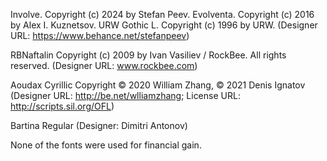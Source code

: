 Involve. Copyright (c) 2024 by Stefan Peev. Evolventa. Copyright (c) 2016 by Alex I. Kuznetsov. URW Gothic L. Copyright (c) 1996 by URW. (Designer URL: https://www.behance.net/stefanpeev)

RBNaftalin Copyright (c) 2009 by Ivan Vasiliev / RockBee. All rights reserved. (Designer URL: www.rockbee.com)

Aoudax Cyrillic Copyright © 2020 William Zhang, © 2021 Denis Ignatov (Designer URL: http://be.net/wlliamzhang; License URL: http://scripts.sil.org/OFL)

Bartina Regular (Designer: Dimitri Antonov)

None of the fonts were used for financial gain.
